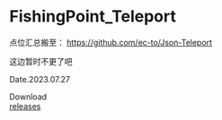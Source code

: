 # FishingPoint_Teleport

点位汇总搬至：
https://github.com/ec-to/Json-Teleport

这边暂时不更了吧

Date.2023.07.27

Download<br>
[releases](https://github.com/ec-to/Json-Teleport/releases/tag/FishingPoint)
